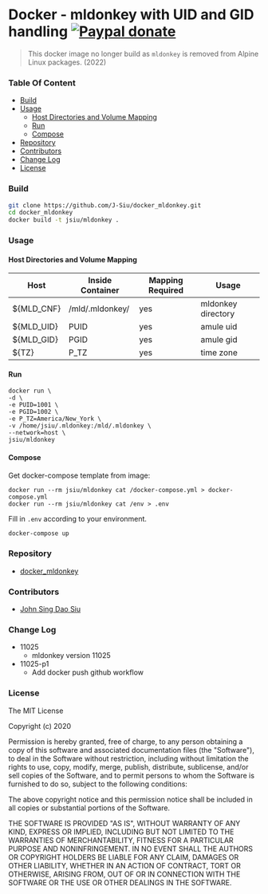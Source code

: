 # Docker - mldonkey with UID and GID handling [![Paypal donate](https://www.paypalobjects.com/en_US/i/btn/btn_donate_LG.gif)](https://www.paypal.com/donate/?business=HZF49NM9D35SJ&no_recurring=0&currency_code=CAD)

> This docker image no longer build as `mldonkey` is removed from Alpine Linux packages. (2022)

### Table Of Content
<!-- TOC -->

- [Build](#build)
- [Usage](#usage)
  - [Host Directories and Volume Mapping](#host-directories-and-volume-mapping)
  - [Run](#run)
  - [Compose](#compose)
- [Repository](#repository)
- [Contributors](#contributors)
- [Change Log](#change-log)
- [License](#license)

<!-- /TOC -->

### Build

```sh
git clone https://github.com/J-Siu/docker_mldonkey.git
cd docker_mldonkey
docker build -t jsiu/mldonkey .
```

### Usage

#### Host Directories and Volume Mapping

Host|Inside Container|Mapping Required|Usage
---|---|---|---
${MLD_CNF}|/mld/.mldonkey/|yes|mldonkey directory
${MLD_UID}|PUID|yes|amule uid
${MLD_GID}|PGID|yes|amule gid
${TZ}|P_TZ|yes|time zone

#### Run

```docker
docker run \
-d \
-e PUID=1001 \
-e PGID=1002 \
-e P_TZ=America/New_York \
-v /home/jsiu/.mldonkey:/mld/.mldonkey \
--network=host \
jsiu/mldonkey
```

#### Compose

Get docker-compose template from image:

```docker
docker run --rm jsiu/mldonkey cat /docker-compose.yml > docker-compose.yml
docker run --rm jsiu/mldonkey cat /env > .env
```

Fill in `.env` according to your environment.

```sh
docker-compose up
```

### Repository

- [docker_mldonkey](https://github.com/J-Siu/docker_mldonkey)

### Contributors

- [John Sing Dao Siu](https://github.com/J-Siu)

### Change Log

- 11025
  - mldonkey version 11025
- 11025-p1
  - Add docker push github workflow
<!--CHANGE-LOG-END-->

### License

The MIT License

Copyright (c) 2020

Permission is hereby granted, free of charge, to any person obtaining a copy of this software and associated documentation files (the "Software"), to deal in the Software without restriction, including without limitation the rights to use, copy, modify, merge, publish, distribute, sublicense, and/or sell copies of the Software, and to permit persons to whom the Software is furnished to do so, subject to the following conditions:

The above copyright notice and this permission notice shall be included in all copies or substantial portions of the Software.

THE SOFTWARE IS PROVIDED "AS IS", WITHOUT WARRANTY OF ANY KIND, EXPRESS OR IMPLIED, INCLUDING BUT NOT LIMITED TO THE WARRANTIES OF MERCHANTABILITY, FITNESS FOR A PARTICULAR PURPOSE AND NONINFRINGEMENT. IN NO EVENT SHALL THE AUTHORS OR COPYRIGHT HOLDERS BE LIABLE FOR ANY CLAIM, DAMAGES OR OTHER LIABILITY, WHETHER IN AN ACTION OF CONTRACT, TORT OR OTHERWISE, ARISING FROM, OUT OF OR IN CONNECTION WITH THE SOFTWARE OR THE USE OR OTHER DEALINGS IN THE SOFTWARE.
